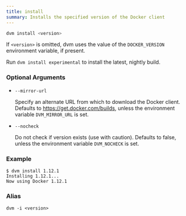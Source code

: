 ```yaml
---
title: install
summary: Installs the specified version of the Docker client
---
```


```bash
dvm install <version>
```

If `<version>` is omitted, dvm uses the value of the `DOCKER_VERSION` environment variable, if present.

Run `dvm install experimental` to install the latest, nightly build.

### Optional Arguments
* `--mirror-url`

  Specify an alternate URL from which to download the Docker client. Defaults to https://get.docker.com/builds, unless the environment variable `DVM_MIRROR_URL` is set.
* `--nocheck`

  Do not check if version exists (use with caution). Defaults to false, unless the environment variable `DVM_NOCHECK` is set.

### Example

```
$ dvm install 1.12.1
Installing 1.12.1...
Now using Docker 1.12.1
```

### Alias
```
dvm -i <version>
```

